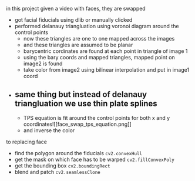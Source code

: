 in this project given a video with faces, they are swapped
- got facial fiducials using dlib or manually clicked
- performed delanauy triangluation using voronoi diagram around the control points
	- now these triangles are one to one mapped across the images
	- and these triangles are assumed to be planar
	- barycentric cordinates are found at each point in triangle of image 1
	- using the bary coords and mapped triangles, mapped point on image2 is found 
	- take color from image2 using bilinear interpolation and put in image1 coord
- same thing but instead of delanauy triangluation we use thin plate splines
	- 
	- TPS equation is fit around the control points for both x and y coordinates![[face_swap_tps_equation.png]]
	- and inverse the color 

to replacing face
- find the polygon around the fiducials `cv2.convexHull`
- get the mask on which face has to be warped `cv2.fillConvexPoly`
- get the bounding box `cv2.boundingRect`
- blend and patch `cv2.seamlessClone`

